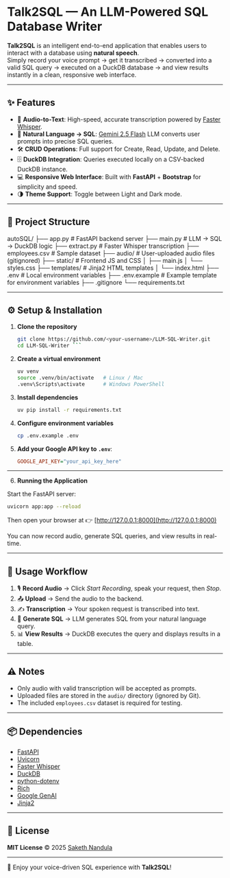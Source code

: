 # Talk2SQL — An LLM-Powered SQL Database Writer

**Talk2SQL** is an intelligent end-to-end application that enables users to interact with a database using **natural speech**.  
Simply record your voice prompt → get it transcribed → converted into a valid SQL query → executed on a DuckDB database → and view results instantly in a clean, responsive web interface.  

---

## ✨ Features

- 🎤 **Audio-to-Text**: High-speed, accurate transcription powered by [Faster Whisper](https://github.com/guillaumekln/faster-whisper).
- 🤖 **Natural Language → SQL**: [Gemini 2.5 Flash](https://ai.google.dev/) LLM converts user prompts into precise SQL queries.
- 🛠 **CRUD Operations**: Full support for Create, Read, Update, and Delete.
- 🗄 **DuckDB Integration**: Queries executed locally on a CSV-backed DuckDB instance.
- 💻 **Responsive Web Interface**: Built with **FastAPI** + **Bootstrap** for simplicity and speed.
- 🌗 **Theme Support**: Toggle between Light and Dark mode.

---

## 📂 Project Structure

autoSQL/
├── app.py                # FastAPI backend server
├── main.py               # LLM → SQL → DuckDB logic
├── extract.py            # Faster Whisper transcription
├── employees.csv         # Sample dataset
├── audio/                # User-uploaded audio files (gitignored)
├── static/               # Frontend JS and CSS
│   ├── main.js
│   └── styles.css
├── templates/            # Jinja2 HTML templates
│   └── index.html
├── .env                  # Local environment variables
├── .env.example          # Example template for environment variables
├── .gitignore
└── requirements.txt

---

## ⚙️ Setup & Installation

1. **Clone the repository**
   ```bash
   git clone https://github.com/<your-username>/LLM-SQL-Writer.git
   cd LLM-SQL-Writer ```


2. **Create a virtual environment**

   ```bash
   uv venv
   source .venv/bin/activate   # Linux / Mac
   .venv\Scripts\activate      # Windows PowerShell
   ```

3. **Install dependencies**

   ```bash
   uv pip install -r requirements.txt
   ```

4. **Configure environment variables**

   ```bash
   cp .env.example .env
   ```

5. **Add your Google API key to `.env`**:

   ```ini
   GOOGLE_API_KEY="your_api_key_here"
   ```

---

6. **Running the Application**

Start the FastAPI server:

```bash
uvicorn app:app --reload
```

Then open your browser at 👉 [http://127.0.0.1:8000](http://127.0.0.1:8000)

You can now record audio, generate SQL queries, and view results in real-time.

---

## 📝 Usage Workflow

1. 🎙 **Record Audio** → Click *Start Recording*, speak your request, then *Stop*.
2. 📤 **Upload** → Send the audio to the backend.
3. ✍️ **Transcription** → Your spoken request is transcribed into text.
4. 🔎 **Generate SQL** → LLM generates SQL from your natural language query.
5. 📊 **View Results** → DuckDB executes the query and displays results in a table.

---

## ⚠️ Notes

* Only audio with valid transcription will be accepted as prompts.
* Uploaded files are stored in the `audio/` directory (ignored by Git).
* The included `employees.csv` dataset is required for testing.

---

## 📦 Dependencies

* [FastAPI](https://fastapi.tiangolo.com/)
* [Uvicorn](https://www.uvicorn.org/)
* [Faster Whisper](https://github.com/guillaumekln/faster-whisper)
* [DuckDB](https://duckdb.org/)
* [python-dotenv](https://pypi.org/project/python-dotenv/)
* [Rich](https://github.com/willmcgugan/rich)
* [Google GenAI](https://developers.generativeai.google/)
* [Jinja2](https://palletsprojects.com/p/jinja/)

---

## 📜 License

**MIT License** © 2025 [Saketh Nandula](https://github.com/saketh0104)

---

🚀 Enjoy your voice-driven SQL experience with **Talk2SQL**!

